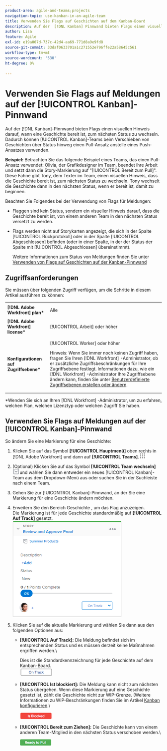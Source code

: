 ```yaml
---
product-area: agile-and-teams;projects
navigation-topic: use-kanban-in-an-agile-team
title: Verwenden Sie Flags auf Geschichten auf dem Kanban-Board
description: Auf der  [!DNL Kanban] Pinnwand bieten Flags einen visuellen Hinweis darauf, wann eine Geschichte bereit ist, zum nächsten Status zu wechseln. Dies ermöglicht Kanban-Teams, beim Verschieben von Geschichten über Status hinweg einen "Pull"-Ansatz anstelle eines "Push"-Ansatzes zu verwenden.
author: Lisa
feature: Agile
exl-id: e19a007d-737c-42d4-aa69-771d8a9e9fd8
source-git-commit: 33daf0633701a1c271552e796ffe22a58645c561
workflow-type: tm+mt
source-wordcount: '530'
ht-degree: 0%

---
```


# Verwenden Sie Flags auf Meldungen auf der [!UICONTROL Kanban]-Pinnwand

Auf der [!DNL Kanban]-Pinnwand bieten Flags einen visuellen Hinweis darauf, wann eine Geschichte bereit ist, zum nächsten Status zu wechseln. Dadurch können [!UICONTROL Kanban]-Teams beim Verschieben von Geschichten über Status hinweg einen Pull-Ansatz anstelle eines Push-Ansatzes verwenden.

**Beispiel:** Betrachten Sie das folgende Beispiel eines Teams, das einen Pull-Ansatz verwendet: Olivia, der Grafikdesigner im Team, beendet ihre Arbeit und setzt dann die Story-Markierung auf &quot;[!UICONTROL Bereit zum Pull]&quot;. Diese Fahne gibt Tony, dem Texter im Team, einen visuellen Hinweis, dass die Geschichte bereit ist, zum nächsten Status zu wechseln. Tony wechselt die Geschichte dann in den nächsten Status, wenn er bereit ist, damit zu beginnen.

Beachten Sie Folgendes bei der Verwendung von Flags für Meldungen:

* Flaggen sind kein Status, sondern ein visueller Hinweis darauf, dass die Geschichte bereit ist, von einem anderen Team in den nächsten Status versetzt zu werden.
* Flags werden nicht auf Storykarten angezeigt, die sich in der Spalte [!UICONTROL Rückprotokoll] oder in der Spalte [!UICONTROL Abgeschlossen] befinden (oder in einer Spalte, in der der Status der Spalte mit [!UICONTROL Abgeschlossen] übereinstimmt).

  Weitere Informationen zum Status von Meldungen finden Sie unter [Verwenden von Flags auf Geschichten auf der Kanban-Pinnwand](#updating-the-status-of-stories-and-subtasks)

## Zugriffsanforderungen

Sie müssen über folgenden Zugriff verfügen, um die Schritte in diesem Artikel ausführen zu können:

<table style="table-layout:auto"> 
 <col> 
 <col> 
 <tbody> 
  <tr> 
   <td role="rowheader"><strong>[!DNL Adobe Workfront] plan*</strong></td> 
   <td> <p>Alle</p> </td> 
  </tr> 
  <tr> 
   <td role="rowheader"><strong>[!DNL Adobe Workfront] license*</strong></td> 
   <td> <p>[!UICONTROL Arbeit] oder höher</p> </td> 
  </tr> 
  <tr> 
   <td role="rowheader"><strong>Konfigurationen auf Zugriffsebene*</strong></td> 
   <td> <p>[!UICONTROL Worker] oder höher</p> <p>Hinweis: Wenn Sie immer noch keinen Zugriff haben, fragen Sie Ihren [!DNL Workfront] -Administrator, ob er zusätzliche Zugriffsbeschränkungen für Ihre Zugriffsebene festlegt. Informationen dazu, wie ein [!DNL Workfront] -Administrator Ihre Zugriffsebene ändern kann, finden Sie unter <a href="../../administration-and-setup/add-users/configure-and-grant-access/create-modify-access-levels.md" class="MCXref xref">Benutzerdefinierte Zugriffsebenen erstellen oder ändern</a>.</p> </td> 
  </tr> 
 </tbody> 
</table>

&#42;Wenden Sie sich an Ihren [!DNL Workfront] -Administrator, um zu erfahren, welchen Plan, welchen Lizenztyp oder welchen Zugriff Sie haben.

## Verwenden Sie Flags auf Meldungen auf der [!UICONTROL Kanban]-Pinnwand

So ändern Sie eine Markierung für eine Geschichte:

1. Klicken Sie auf das Symbol **[!UICONTROL Hauptmenü]** oben rechts in [!DNL Adobe Workfront] und dann auf **[!UICONTROL Teams]**.![](assets/main-menu-icon.png)

1. (Optional) Klicken Sie auf das Symbol **[!UICONTROL Team wechseln]** ![Team-Symbol wechseln](assets/switch-team-icon.png) und wählen Sie dann entweder ein neues [!UICONTROL Kanban]-Team aus dem Dropdown-Menü aus oder suchen Sie in der Suchleiste nach einem Team.

1. Gehen Sie zur [!UICONTROL Kanban]-Pinnwand, an der Sie eine Markierung für eine Geschichte ändern möchten.
1. Erweitern Sie den Bereich Geschichte , um das Flag anzuzeigen.\
   Die Markierung ist für jede Geschichte standardmäßig auf **[!UICONTROL Auf Track]** gesetzt.\
   ![Kanban-Karte](assets/agile-storycard-kanban-2021-350x308.png)

1. Klicken Sie auf die aktuelle Markierung und wählen Sie dann aus den folgenden Optionen aus:

   * **[!UICONTROL Auf Track]:** Die Meldung befindet sich im entsprechenden Status und es müssen derzeit keine Maßnahmen ergriffen werden.\

     Dies ist die Standardkennzeichnung für jede Geschichte auf dem Kanban-Board.\
      ![kanban_flag_ontrack.png](assets/kanban-flag-ontrack.png)

   * **[!UICONTROL Ist blockiert]:** Die Meldung kann nicht zum nächsten Status übergehen. Wenn diese Markierung auf eine Geschichte gesetzt ist, zählt die Geschichte nicht zur WIP-Grenze. (Weitere Informationen zu WIP-Beschränkungen finden Sie im Artikel [Kanban konfigurieren](../../agile/get-started-with-agile-in-workfront/configure-kanban.md).\

     ![kanban_flag_block.png](assets/kanban-flag-blocked.png)

   * **[!UICONTROL Bereit zum Ziehen]:** Die Geschichte kann von einem anderen Team-Mitglied in den nächsten Status verschoben werden.\

     ![kanban_flag_ready.png](assets/kanban-flag-ready.png)
